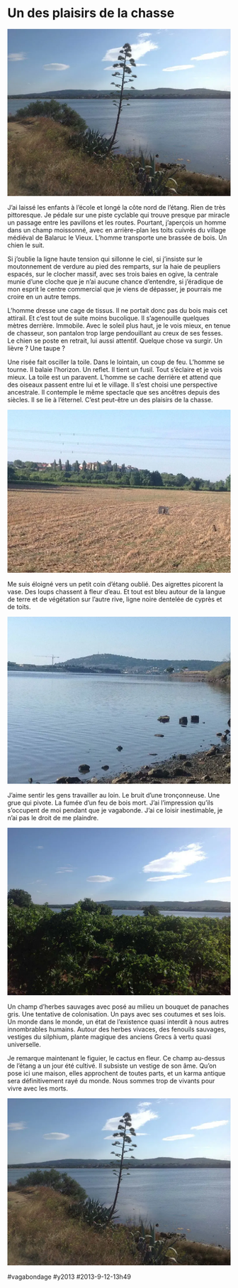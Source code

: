 # Un des plaisirs de la chasse 

![](_i/va1_4.webp)

J’ai laissé les enfants à l’école et longé la côte nord de l’étang. Rien de très pittoresque. Je pédale sur une piste cyclable qui trouve presque par miracle un passage entre les pavillons et les routes. Pourtant, j’aperçois un homme dans un champ moissonné, avec en arrière-plan les toits cuivrés du village médiéval de Balaruc le Vieux. L’homme transporte une brassée de bois. Un chien le suit.

Si j’oublie la ligne haute tension qui sillonne le ciel, si j’insiste sur le moutonnement de verdure au pied des remparts, sur la haie de peupliers espacés, sur le clocher massif, avec ses trois baies en ogive, la centrale munie d’une cloche que je n’ai aucune chance d’entendre, si j’éradique de mon esprit le centre commercial que je viens de dépasser, je pourrais me croire en un autre temps.

L’homme dresse une cage de tissus. Il ne portait donc pas du bois mais cet attirail. Et c’est tout de suite moins bucolique. Il s’agenouille quelques mètres derrière. Immobile. Avec le soleil plus haut, je le vois mieux, en tenue de chasseur, son pantalon trop large pendouillant au creux de ses fesses. Le chien se poste en retrait, lui aussi attentif. Quelque chose va surgir. Un lièvre ? Une taupe ?

Une risée fait osciller la toile. Dans le lointain, un coup de feu. L’homme se tourne. Il balaie l’horizon. Un reflet. Il tient un fusil. Tout s’éclaire et je vois mieux. La toile est un paravent. L’homme se cache derrière et attend que des oiseaux passent entre lui et le village. Il s’est choisi une perspective ancestrale. Il contemple le même spectacle que ses ancêtres depuis des siècles. Il se lie à l’éternel. C’est peut-être un des plaisirs de la chasse.

![Le chasseur](_i/va1_1.webp)

Me suis éloigné vers un petit coin d’étang oublié. Des aigrettes picorent la vase. Des loups chassent à fleur d’eau. Et tout est bleu autour de la langue de terre et de végétation sur l’autre rive, ligne noire dentelée de cyprès et de toits.

![La grue](_i/va1_2.webp)

J’aime sentir les gens travailler au loin. Le bruit d’une tronçonneuse. Une grue qui pivote. La fumée d’un feu de bois mort. J’ai l’impression qu’ils s’occupent de moi pendant que je vagabonde. J’ai ce loisir inestimable, je n’ai pas le droit de me plaindre.

![La vigne](_i/va1_3.webp)

Un champ d’herbes sauvages avec posé au milieu un bouquet de panaches gris. Une tentative de colonisation. Un pays avec ses coutumes et ses lois. Un monde dans le monde, un état de l’existence quasi interdit à nous autres innombrables humains. Autour des herbes vivaces, des fenouils sauvages, vestiges du silphium, plante magique des anciens Grecs à vertu quasi universelle.

Je remarque maintenant le figuier, le cactus en fleur. Ce champ au-dessus de l’étang a un jour été cultivé. Il subsiste un vestige de son âme. Qu’on pose ici une maison, elles approchent de toutes parts, et un karma antique sera définitivement rayé du monde. Nous sommes trop de vivants pour vivre avec les morts.

![Cactus en fleur](_i/va1_4.webp)



#vagabondage #y2013 #2013-9-12-13h49
